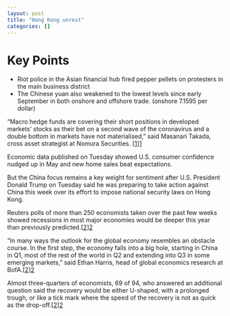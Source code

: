 ```yaml
---
layout: post
title: "Hong Kong unrest"
categories: []
---
```

# Key Points
* Riot police in the Asian financial hub fired pepper pellets on protesters in the main business district
* The Chinese yuan also weakened to the lowest levels since early September in both onshore and offshore trade. (onshore 7.1595 per dollar)


“Macro hedge funds are covering their short positions in developed markets’ stocks as their bet on a second wave of the coronavirus and a double bottom in markets have not materialised,” said Masanari Takada, cross asset strategist at Nomura Securities. [[1]][1]

Economic data published on Tuesday showed U.S. consumer confidence nudged up in May and new home sales beat expectations.

But the China focus remains a key weight for sentiment after U.S. President Donald Trump on Tuesday said he was preparing to take action against China this week over its effort to impose national security laws on Hong Kong.

Reuters polls of more than 250 economists taken over the past few weeks showed recessions in most major economies would be deeper this year than previously predicted.[[2]][2]

“In many ways the outlook for the global economy resembles an obstacle course. In the first step, the economy falls into a big hole, starting in China in Q1, most of the rest of the world in Q2 and extending into Q3 in some emerging markets,” said Ethan Harris, head of global economics research at BofA.[[2]][2]

Almost three-quarters of economists, 69 of 94, who answered an additional question said the recovery would be either U-shaped, with a prolonged trough, or like a tick mark where the speed of the recovery is not as quick as the drop-off.[[2]][2]

[1]: https://www.reuters.com/article/us-global-markets/asian-shares-defy-global-rally-as-hong-kong-unrest-rattles-investors-idUSKBN23301R "Asian shares defy global rally as Hong Kong unrest rattles investors"

[2]: https://www.reuters.com/article/us-global-economy-poll/world-economic-prospects-darken-rebound-delayed-reuters-poll-idUSKBN233009 "World economic prospects"
